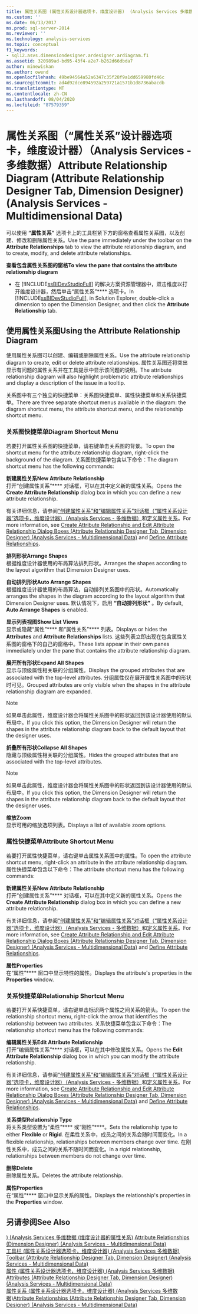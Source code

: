 ```yaml
---
title: 属性关系图 (属性关系设计器选项卡，维度设计器)  (Analysis Services 多维数据) |Microsoft Docs
ms.custom: ''
ms.date: 06/13/2017
ms.prod: sql-server-2014
ms.reviewer: ''
ms.technology: analysis-services
ms.topic: conceptual
f1_keywords:
- sql12.asvs.dimensiondesigner.ardesigner.ardiagram.f1
ms.assetid: 320989ad-bd95-43f4-a2e7-b262d66dbda7
author: minewiskan
ms.author: owend
ms.openlocfilehash: 49be94564a52a6347c35f28f9a1dd659980fd46c
ms.sourcegitcommit: ad4d92dce894592a259721a1571b1d8736abacdb
ms.translationtype: MT
ms.contentlocale: zh-CN
ms.lasthandoff: 08/04/2020
ms.locfileid: "87579359"
---
```

# <a name="attribute-relationship-diagram-attribute-relationship-designer-tab-dimension-designer-analysis-services---multidimensional-data"></a><span data-ttu-id="cba95-102">属性关系图（“属性关系”设计器选项卡，维度设计器）（Analysis Services - 多维数据）</span><span class="sxs-lookup"><span data-stu-id="cba95-102">Attribute Relationship Diagram (Attribute Relationship Designer Tab, Dimension Designer) (Analysis Services - Multidimensional Data)</span></span>
  <span data-ttu-id="cba95-103">可以使用 **“属性关系”** 选项卡上的工具栏紧下方的窗格查看属性关系图，以及创建、修改和删除属性关系。</span><span class="sxs-lookup"><span data-stu-id="cba95-103">Use the pane immediately under the toolbar on the **Attribute Relationships** tab to view the attribute relationship diagram, and to create, modify, and delete attribute relationships.</span></span>  
  
 <span data-ttu-id="cba95-104">**查看包含属性关系图的窗格**</span><span class="sxs-lookup"><span data-stu-id="cba95-104">**To view the pane that contains the attribute relationship diagram**</span></span>  
  
-   <span data-ttu-id="cba95-105">在 [!INCLUDE[ssBIDevStudioFull](../includes/ssbidevstudiofull-md.md)] 的解决方案资源管理器中，双击维度以打开维度设计器，然后单击“属性关系”\*\*\*\* 选项卡。</span><span class="sxs-lookup"><span data-stu-id="cba95-105">In [!INCLUDE[ssBIDevStudioFull](../includes/ssbidevstudiofull-md.md)], in Solution Explorer, double-click a dimension to open the Dimension Designer, and then click the **Attribute Relationship** tab.</span></span>  
  
## <a name="using-the-attribute-relationship-diagram"></a><span data-ttu-id="cba95-106">使用属性关系图</span><span class="sxs-lookup"><span data-stu-id="cba95-106">Using the Attribute Relationship Diagram</span></span>  
 <span data-ttu-id="cba95-107">使用属性关系图可以创建、编辑或删除属性关系。</span><span class="sxs-lookup"><span data-stu-id="cba95-107">Use the attribute relationship diagram to create, edit or delete attribute relationships.</span></span> <span data-ttu-id="cba95-108">属性关系图还将突出显示有问题的属性关系并在工具提示中显示该问题的说明。</span><span class="sxs-lookup"><span data-stu-id="cba95-108">The attribute relationship diagram will also highlight problematic attribute relationships and display a description of the issue in a tooltip.</span></span>  
  
 <span data-ttu-id="cba95-109">关系图中有三个独立的快捷菜单：关系图快捷菜单、属性快捷菜单和关系快捷菜单。</span><span class="sxs-lookup"><span data-stu-id="cba95-109">There are three separate shortcut menus available in the diagram: the diagram shortcut menu, the attribute shortcut menu, and the relationship shortcut menu.</span></span>  
  
### <a name="diagram-shortcut-menu"></a><span data-ttu-id="cba95-110">关系图快捷菜单</span><span class="sxs-lookup"><span data-stu-id="cba95-110">Diagram Shortcut Menu</span></span>  
 <span data-ttu-id="cba95-111">若要打开属性关系图的快捷菜单，请右键单击关系图的背景。</span><span class="sxs-lookup"><span data-stu-id="cba95-111">To open the shortcut menu for the attribute relationship diagram, right-click the background of the diagram.</span></span> <span data-ttu-id="cba95-112">关系图快捷菜单包含以下命令：</span><span class="sxs-lookup"><span data-stu-id="cba95-112">The diagram shortcut menu has the following commands:</span></span>  
  
 <span data-ttu-id="cba95-113">**新建属性关系**</span><span class="sxs-lookup"><span data-stu-id="cba95-113">**New Attribute Relationship**</span></span>  
 <span data-ttu-id="cba95-114">打开“创建属性关系”\*\*\*\* 对话框，可以在其中定义新的属性关系。</span><span class="sxs-lookup"><span data-stu-id="cba95-114">Opens the **Create Attribute Relationship** dialog box in which you can define a new attribute relationship.</span></span>  
  
 <span data-ttu-id="cba95-115">有关详细信息，请参阅[“创建属性关系”和“编辑属性关系”对话框（“属性关系设计器”选项卡，维度设计器）（Analysis Services - 多维数据）](create-edit-attribute-relationships-dialog-boxes-analysis-services-multidimensional-data.md)和[定义属性关系](multidimensional-models/attribute-relationships-define.md)。</span><span class="sxs-lookup"><span data-stu-id="cba95-115">For more information, see [Create Attribute Relationship and Edit Attribute Relationship Dialog Boxes &#40;Attribute Relationship Designer Tab, Dimension Designer&#41; &#40;Analysis Services - Multidimensional Data&#41;](create-edit-attribute-relationships-dialog-boxes-analysis-services-multidimensional-data.md) and [Define Attribute Relationships](multidimensional-models/attribute-relationships-define.md).</span></span>  
  
 <span data-ttu-id="cba95-116">**排列形状**</span><span class="sxs-lookup"><span data-stu-id="cba95-116">**Arrange Shapes**</span></span>  
 <span data-ttu-id="cba95-117">根据维度设计器使用的布局算法排列形状。</span><span class="sxs-lookup"><span data-stu-id="cba95-117">Arranges the shapes according to the layout algorithm that Dimension Designer uses.</span></span>  
  
 <span data-ttu-id="cba95-118">**自动排列形状**</span><span class="sxs-lookup"><span data-stu-id="cba95-118">**Auto Arrange Shapes**</span></span>  
 <span data-ttu-id="cba95-119">根据维度设计器使用的布局算法，自动排列关系图中的形状。</span><span class="sxs-lookup"><span data-stu-id="cba95-119">Automatically arranges the shapes in the diagram according to the layout algorithm that Dimension Designer uses.</span></span> <span data-ttu-id="cba95-120">默认情况下，启用 **“自动排列形状”** 。</span><span class="sxs-lookup"><span data-stu-id="cba95-120">By default, **Auto Arrange Shapes** is enabled.</span></span>  
  
 <span data-ttu-id="cba95-121">**显示列表视图**</span><span class="sxs-lookup"><span data-stu-id="cba95-121">**Show List Views**</span></span>  
 <span data-ttu-id="cba95-122">显示或隐藏“属性”\*\*\*\* 和“属性关系”\*\*\*\* 列表。</span><span class="sxs-lookup"><span data-stu-id="cba95-122">Displays or hides the **Attributes** and **Attribute Relationships** lists.</span></span> <span data-ttu-id="cba95-123">这些列表立即出现在包含属性关系图的窗格下的自己的窗格中。</span><span class="sxs-lookup"><span data-stu-id="cba95-123">These lists appear in their own panes immediately under the pane that contains the attribute relationship diagram.</span></span>  
  
 <span data-ttu-id="cba95-124">**展开所有形状**</span><span class="sxs-lookup"><span data-stu-id="cba95-124">**Expand All Shapes**</span></span>  
 <span data-ttu-id="cba95-125">显示与顶级属性相关联的分组属性。</span><span class="sxs-lookup"><span data-stu-id="cba95-125">Displays the grouped attributes that are associated with the top-level attributes.</span></span> <span data-ttu-id="cba95-126">分组属性仅在展开属性关系图中的形状时可见。</span><span class="sxs-lookup"><span data-stu-id="cba95-126">Grouped attributes are only visible when the shapes in the attribute relationship diagram are expanded.</span></span>  
  
> [!NOTE]  
>  <span data-ttu-id="cba95-127">如果单击此属性，维度设计器会将属性关系图中的形状返回到该设计器使用的默认布局中。</span><span class="sxs-lookup"><span data-stu-id="cba95-127">If you click this option, the Dimension Designer will return the shapes in the attribute relationship diagram back to the default layout that the designer uses.</span></span>  
  
 <span data-ttu-id="cba95-128">**折叠所有形状**</span><span class="sxs-lookup"><span data-stu-id="cba95-128">**Collapse All Shapes**</span></span>  
 <span data-ttu-id="cba95-129">隐藏与顶级属性相关联的分组属性。</span><span class="sxs-lookup"><span data-stu-id="cba95-129">Hides the grouped attributes that are associated with the top-level attributes.</span></span>  
  
> [!NOTE]  
>  <span data-ttu-id="cba95-130">如果单击此属性，维度设计器会将属性关系图中的形状返回到该设计器使用的默认布局中。</span><span class="sxs-lookup"><span data-stu-id="cba95-130">If you click this option, the Dimension Designer will return the shapes in the attribute relationship diagram back to the default layout that the designer uses.</span></span>  
  
 <span data-ttu-id="cba95-131">**缩放**</span><span class="sxs-lookup"><span data-stu-id="cba95-131">**Zoom**</span></span>  
 <span data-ttu-id="cba95-132">显示可用的缩放选项列表。</span><span class="sxs-lookup"><span data-stu-id="cba95-132">Displays a list of available zoom options.</span></span>  
  
### <a name="attribute-shortcut-menu"></a><span data-ttu-id="cba95-133">属性快捷菜单</span><span class="sxs-lookup"><span data-stu-id="cba95-133">Attribute Shortcut Menu</span></span>  
 <span data-ttu-id="cba95-134">若要打开属性快捷菜单，请右键单击属性关系图中的属性。</span><span class="sxs-lookup"><span data-stu-id="cba95-134">To open the attribute shortcut menu, right-click an attribute in the attribute relationship diagram.</span></span> <span data-ttu-id="cba95-135">属性快捷菜单包含以下命令：</span><span class="sxs-lookup"><span data-stu-id="cba95-135">The attribute shortcut menu has the following commands:</span></span>  
  
 <span data-ttu-id="cba95-136">**新建属性关系**</span><span class="sxs-lookup"><span data-stu-id="cba95-136">**New Attribute Relationship**</span></span>  
 <span data-ttu-id="cba95-137">打开“创建属性关系”\*\*\*\* 对话框，可以在其中定义新的属性关系。</span><span class="sxs-lookup"><span data-stu-id="cba95-137">Opens the **Create Attribute Relationship** dialog box in which you can define a new attribute relationship.</span></span>  
  
 <span data-ttu-id="cba95-138">有关详细信息，请参阅[“创建属性关系”和“编辑属性关系”对话框（“属性关系设计器”选项卡，维度设计器）（Analysis Services - 多维数据）](create-edit-attribute-relationships-dialog-boxes-analysis-services-multidimensional-data.md)和[定义属性关系](multidimensional-models/attribute-relationships-define.md)。</span><span class="sxs-lookup"><span data-stu-id="cba95-138">For more information, see [Create Attribute Relationship and Edit Attribute Relationship Dialog Boxes &#40;Attribute Relationship Designer Tab, Dimension Designer&#41; &#40;Analysis Services - Multidimensional Data&#41;](create-edit-attribute-relationships-dialog-boxes-analysis-services-multidimensional-data.md) and [Define Attribute Relationships](multidimensional-models/attribute-relationships-define.md).</span></span>  
  
 <span data-ttu-id="cba95-139">**属性**</span><span class="sxs-lookup"><span data-stu-id="cba95-139">**Properties**</span></span>  
 <span data-ttu-id="cba95-140">在“属性”\*\*\*\* 窗口中显示特性的属性。</span><span class="sxs-lookup"><span data-stu-id="cba95-140">Displays the attribute's properties in the **Properties** window.</span></span>  
  
### <a name="relationship-shortcut-menu"></a><span data-ttu-id="cba95-141">关系快捷菜单</span><span class="sxs-lookup"><span data-stu-id="cba95-141">Relationship Shortcut Menu</span></span>  
 <span data-ttu-id="cba95-142">若要打开关系快捷菜单，请右键单击标识两个属性之间关系的箭头。</span><span class="sxs-lookup"><span data-stu-id="cba95-142">To open the relationship shortcut menu, right-click the arrow that identifies the relationship between two attributes.</span></span> <span data-ttu-id="cba95-143">关系快捷菜单包含以下命令：</span><span class="sxs-lookup"><span data-stu-id="cba95-143">The relationship shortcut menu has the following commands:</span></span>  
  
 <span data-ttu-id="cba95-144">**编辑属性关系**</span><span class="sxs-lookup"><span data-stu-id="cba95-144">**Edit Attribute Relationship**</span></span>  
 <span data-ttu-id="cba95-145">打开“编辑属性关系”\*\*\*\* 对话框，可以在其中修改属性关系。</span><span class="sxs-lookup"><span data-stu-id="cba95-145">Opens the **Edit Attribute Relationship** dialog box in which you can modify the attribute relationship.</span></span>  
  
 <span data-ttu-id="cba95-146">有关详细信息，请参阅[“创建属性关系”和“编辑属性关系”对话框（“属性关系设计器”选项卡，维度设计器）（Analysis Services - 多维数据）](create-edit-attribute-relationships-dialog-boxes-analysis-services-multidimensional-data.md)和[定义属性关系](multidimensional-models/attribute-relationships-define.md)。</span><span class="sxs-lookup"><span data-stu-id="cba95-146">For more information, see [Create Attribute Relationship and Edit Attribute Relationship Dialog Boxes &#40;Attribute Relationship Designer Tab, Dimension Designer&#41; &#40;Analysis Services - Multidimensional Data&#41;](create-edit-attribute-relationships-dialog-boxes-analysis-services-multidimensional-data.md) and [Define Attribute Relationships](multidimensional-models/attribute-relationships-define.md).</span></span>  
  
 <span data-ttu-id="cba95-147">**关系类型**</span><span class="sxs-lookup"><span data-stu-id="cba95-147">**Relationship Type**</span></span>  
 <span data-ttu-id="cba95-148">将关系类型设置为“柔性”\*\*\*\* 或“刚性”\*\*\*\*。</span><span class="sxs-lookup"><span data-stu-id="cba95-148">Sets the relationship type to either **Flexible** or **Rigid**.</span></span> <span data-ttu-id="cba95-149">在柔性关系中，成员之间的关系会随时间而变化。</span><span class="sxs-lookup"><span data-stu-id="cba95-149">In a flexible relationship, relationships between members change over time.</span></span> <span data-ttu-id="cba95-150">在刚性关系中，成员之间的关系不随时间而变化。</span><span class="sxs-lookup"><span data-stu-id="cba95-150">In a rigid relationship, relationships between members do not change over time.</span></span>  
  
 <span data-ttu-id="cba95-151">**删除**</span><span class="sxs-lookup"><span data-stu-id="cba95-151">**Delete**</span></span>  
 <span data-ttu-id="cba95-152">删除属性关系。</span><span class="sxs-lookup"><span data-stu-id="cba95-152">Deletes the attribute relationship.</span></span>  
  
 <span data-ttu-id="cba95-153">**属性**</span><span class="sxs-lookup"><span data-stu-id="cba95-153">**Properties**</span></span>  
 <span data-ttu-id="cba95-154">在“属性”\*\*\*\* 窗口中显示关系的属性。</span><span class="sxs-lookup"><span data-stu-id="cba95-154">Displays the relationship's properties in the **Properties** window.</span></span>  
  
## <a name="see-also"></a><span data-ttu-id="cba95-155">另请参阅</span><span class="sxs-lookup"><span data-stu-id="cba95-155">See Also</span></span>  
 <span data-ttu-id="cba95-156">[&#41; &#40;Analysis Services 多维数据 &#40;维度设计器的属性关系&#41;](attribute-relationships-dimension-designer-analysis-services-multidimensional-data.md) </span><span class="sxs-lookup"><span data-stu-id="cba95-156">[Attribute Relationships &#40;Dimension Designer&#41; &#40;Analysis Services - Multidimensional Data&#41;](attribute-relationships-dimension-designer-analysis-services-multidimensional-data.md) </span></span>  
 <span data-ttu-id="cba95-157">[工具栏 &#40;属性关系设计器选项卡，维度设计器&#41; &#40;Analysis Services 多维数据&#41;](toolbar-attribute-relationship-dimension-designer-analysis-services-multidimensional-data.md) </span><span class="sxs-lookup"><span data-stu-id="cba95-157">[Toolbar &#40;Attribute Relationship Designer Tab, Dimension Designer&#41; &#40;Analysis Services - Multidimensional Data&#41;](toolbar-attribute-relationship-dimension-designer-analysis-services-multidimensional-data.md) </span></span>  
 <span data-ttu-id="cba95-158">[属性 &#40;属性关系设计器选项卡，维度设计器&#41; &#40;Analysis Services 多维数据&#41;](attributes-designer-tab-dimension-designer-analysis-services-multidimensional-data.md) </span><span class="sxs-lookup"><span data-stu-id="cba95-158">[Attributes &#40;Attribute Relationship Designer Tab, Dimension Designer&#41; &#40;Analysis Services - Multidimensional Data&#41;](attributes-designer-tab-dimension-designer-analysis-services-multidimensional-data.md) </span></span>  
 [<span data-ttu-id="cba95-159">属性关系 &#40;属性关系设计器选项卡，维度设计器&#41; &#40;Analysis Services 多维数据&#41;</span><span class="sxs-lookup"><span data-stu-id="cba95-159">Attribute Relationships &#40;Attribute Relationship Designer Tab, Dimension Designer&#41; &#40;Analysis Services - Multidimensional Data&#41;</span></span>](attribute-relationships-designer-tab-dimension-designer-analysis-services-multidimensional-data.md)  
  
  
